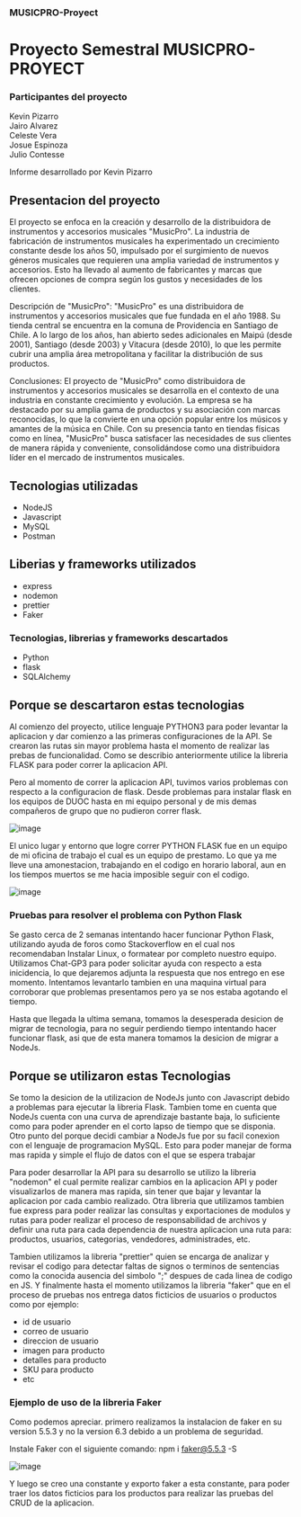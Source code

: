 <div>
  <h3>MUSICPRO-Proyect</h3>
<h1>Proyecto Semestral MUSICPRO-PROYECT</h1> </div>



<h3> Participantes del proyecto <br> </h3>
Kevin Pizarro <br>
Jairo Alvarez <br>
Celeste Vera <br>
Josue Espinoza <br>
Julio Contesse <br>



<p>Informe desarrollado por Kevin Pizarro<p>


<h2>Presentacion del proyecto</h2>

<p>El proyecto se enfoca en la creación y desarrollo de la distribuidora de instrumentos y accesorios musicales "MusicPro". La industria de fabricación de instrumentos musicales ha experimentado un crecimiento constante desde los años 50, impulsado por el surgimiento de nuevos géneros musicales que requieren una amplia variedad de instrumentos y accesorios. Esto ha llevado al aumento de fabricantes y marcas que ofrecen opciones de compra según los gustos y necesidades de los clientes.
  
  Descripción de "MusicPro":
  "MusicPro" es una distribuidora de instrumentos y accesorios musicales que fue fundada en el año 1988. Su tienda central se encuentra en la comuna de Providencia en Santiago de Chile. A lo largo de los años, han abierto sedes adicionales en Maipú (desde 2001), Santiago (desde 2003) y Vitacura (desde 2010), lo que les permite cubrir una amplia área metropolitana y facilitar la distribución de sus productos.
  
  Conclusiones:
  El proyecto de "MusicPro" como distribuidora de instrumentos y accesorios musicales se desarrolla en el contexto de una industria en constante crecimiento y evolución. La empresa se ha destacado por su amplia gama de productos y su asociación con marcas reconocidas, lo que la convierte en una opción popular entre los músicos y amantes de la música en Chile. Con su presencia tanto en tiendas físicas como en línea, "MusicPro" busca satisfacer las necesidades de sus clientes de manera rápida y conveniente, consolidándose como una distribuidora líder en el mercado de instrumentos musicales.</p>



<h2>Tecnologias utilizadas</h2>

<ul>
  <li>NodeJS</li>
  <li>Javascript</li>
  <li>MySQL</li>
  <li>Postman</li>
</ul>

<h2>Liberias y frameworks utilizados</h2>

<ul>
  <li>express</li>
  <li>nodemon</li>
  <li>prettier</li>
  <li>Faker</li>
</ul>

<h3>Tecnologias, librerias y frameworks descartados</h3>

<ul>
  <li>Python</li>
  <li>flask</li>
  <li>SQLAlchemy</li>
</ul>


<h2>Porque se descartaron estas tecnologias</h2>

Al comienzo del proyecto, utilice lenguaje PYTHON3 para poder levantar la aplicacion y dar comienzo a las primeras configuraciones de la API. Se crearon las rutas sin mayor problema hasta el momento de realizar las prebas de funcionalidad. Como se describio anteriormente utilice la libreria FLASK para poder correr la aplicacion API. 

Pero al momento de correr la aplicacion API, tuvimos varios problemas con respecto a la configuracion de flask. Desde problemas para instalar flask en los equipos de DUOC hasta en mi equipo personal y de mis demas compañeros de grupo que no pudieron correr flask.

![image](https://github.com/KPBaldur/MUSICPRO-Proyect/assets/101760063/29c1dc8a-1ca7-4e6c-abf4-373654d6a91d)

El unico lugar y entorno que logre correr PYTHON FLASK fue en un equipo de mi oficina de trabajo el cual es un equipo de prestamo. Lo que ya me lleve una amonestacion, trabajando en el codigo en horario laboral, aun en los tiempos muertos se me hacia imposible seguir con el codigo.

![image](https://github.com/KPBaldur/MUSICPRO-Proyect/assets/101760063/ca5d5bd2-b125-4e73-8941-112d96fea729)


<h3>Pruebas para resolver el problema con Python Flask</h3>

Se gasto cerca de 2 semanas intentando hacer funcionar Python Flask, utilizando ayuda de foros como Stackoverflow en el cual nos recomendaban Instalar Linux, o formatear por completo nuestro equipo. Utilizamos Chat-GP3 para poder solicitar ayuda con respecto a esta inicidencia, lo que dejaremos adjunta la respuesta que nos entrego en ese momento. Intentamos levantarlo tambien en una maquina virtual para corroborar que problemas presentamos pero ya se nos estaba agotando el tiempo.

Hasta que llegada la ultima semana, tomamos la desesperada desicion de migrar de tecnologia, para no seguir perdiendo tiempo intentando hacer funcionar flask, asi que de esta manera tomamos la desicion de migrar a NodeJs. 



<h2>Porque se utilizaron estas Tecnologias</h2>

<p>Se tomo la desicion de la utilizacion de NodeJs junto con Javascript debido a problemas para ejecutar la libreria Flask. Tambien tome en cuenta que NodeJs cuenta con una curva de aprendizaje bastante baja, lo suficiente como para poder aprender en el corto lapso de tiempo que se disponia. Otro punto del porque decidi cambiar a NodeJs fue por su facil conexion con el lenguaje de programacion MySQL. Esto para poder manejar de forma mas rapida y simple el flujo de datos con el que se espera trabajar
</p>

<p>Para poder desarrollar la API para su desarrollo se utilizo la libreria "nodemon" el cual permite realizar cambios en la aplicacion API y poder visualizarlos de manera mas rapida, sin tener que bajar y levantar la aplicacion por cada cambio realizado. Otra libreria que utilizamos tambien fue express para poder realizar las consultas y exportaciones de modulos y rutas para poder realizar el proceso de responsabilidad de archivos y definir una ruta para cada dependencia de nuestra aplicacion una ruta para: productos, usuarios, categorias, vendedores, administrades, etc. 

  Tambien utilizamos la libreria "prettier" quien se encarga de analizar y revisar el codigo para detectar faltas de signos o terminos de sentencias como la conocida ausencia del simbolo ";" despues de cada linea de codigo en JS. Y finalmente hasta el momento utilizamos la libreria "faker" que en el proceso de pruebas nos entrega datos ficticios de usuarios o productos como por ejemplo:
  
  <ul>
    <li>id de usuario</li>
    <li>correo de usuario</li>
    <li>direccion de usuario</li>
    <li>imagen para producto</li>
    <li>detalles para producto</li>
    <li>SKU para producto</li>
    <li>etc</li>
  </ul>
  
  <h3>Ejemplo de uso de la libreria Faker</h3>
  
  Como podemos apreciar. primero realizamos la instalacion de faker en su version 5.5.3 y no la version 6.3 debido a un problema de seguridad. 

Instale Faker con el siguiente comando: npm i faker@5.5.3 -S
  
![image](https://github.com/KPBaldur/MUSICPRO-Proyect/assets/101760063/a0e44667-b92d-4669-bc74-ff4b3ae71310)

Y luego se creo una constante y exporto faker a esta constante, para poder traer los datos ficticios para los productos para realizar las pruebas del CRUD de la aplicacion.


</p>

